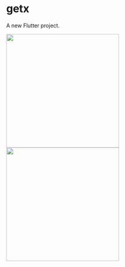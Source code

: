 # getx

A new Flutter project.

<img src="https://github.com/rawazmansur/Flutter-GetX-State-Management/assets/79192162/6bd12b7c-bbb0-4150-a020-6fe7e43b7a8f" width="300" />
<img src="https://github.com/rawazmansur/Flutter-GetX-State-Management/assets/79192162/4cebc397-461e-4ee5-8990-f8adb3a3c8ae" width="300" />

